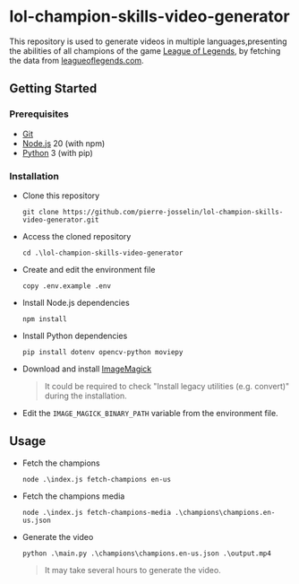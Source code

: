 # lol-champion-skills-video-generator

This repository is used to generate videos in multiple languages, ​​presenting the abilities of all champions of the game [League of Legends](https://www.leagueoflegends.com/), by fetching the data from [leagueoflegends.com](https://www.leagueoflegends.com/).

## Getting Started

### Prerequisites

- [Git](https://git-scm.com/)
- [Node.js](https://nodejs.org/) 20 (with npm)
- [Python](https://www.python.org/) 3 (with pip)

### Installation

- Clone this repository

    ```
    git clone https://github.com/pierre-josselin/lol-champion-skills-video-generator.git
    ```

- Access the cloned repository

    ```
    cd .\lol-champion-skills-video-generator
    ```

- Create and edit the environment file

    ```
    copy .env.example .env
    ```

- Install Node.js dependencies

    ```
    npm install
    ```

- Install Python dependencies

    ```
    pip install dotenv opencv-python moviepy
    ```

- Download and install [ImageMagick](https://imagemagick.org/)

    > It could be required to check "Install legacy utilities (e.g. convert)" during the installation.

- Edit the `IMAGE_MAGICK_BINARY_PATH` variable from the environment file.

## Usage

- Fetch the champions

    ```
    node .\index.js fetch-champions en-us
    ```

- Fetch the champions media

    ```
    node .\index.js fetch-champions-media .\champions\champions.en-us.json
    ```

- Generate the video

    ```
    python .\main.py .\champions\champions.en-us.json .\output.mp4
    ```

    > It may take several hours to generate the video.
